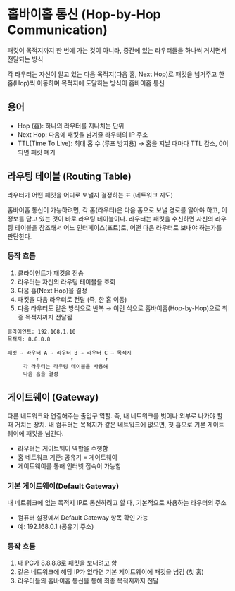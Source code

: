 # 홉바이홉 통신 (Hop-by-Hop Communication)
패킷이 목적지까지 한 번에 가는 것이 아니라, 중간에 있는 라우터들을 하나씩 거치면서 전달되는 방식

각 라우터는 자신이 알고 있는 다음 목적지(다음 홉, Next Hop)로 패킷을 넘겨주고 한 홉(Hop)씩 이동하며 목적지에 도달하는 방식이 홉바이홉 통신

## 용어
- Hop (홉): 하나의 라우터를 지나치는 단위
- Next Hop: 다음에 패킷을 넘겨줄 라우터의 IP 주소
- TTL(Time To Live): 최대 홉 수 (루프 방지용) → 홉을 지날 때마다 TTL 감소, 0이 되면 패킷 폐기

## 라우팅 테이블 (Routing Table)
라우터가 어떤 패킷을 어디로 보낼지 결정하는 표 (네트워크 지도)

홉바이홉 통신이 가능하려면, 각 홉(라우터)은 다음 홉으로 보낼 경로를 알아야 하고, 이 정보를 담고 있는 것이 바로 라우팅 테이블이다.
라우터는 패킷을 수신하면 자신의 라우팅 테이블을 참조해서 어느 인터페이스(포트)로, 어떤 다음 라우터로 보내야 하는가를 판단한다.

### 동작 흐름
1. 클라이언트가 패킷을 전송
2. 라우터는 자신의 라우팅 테이블을 조회
3. 다음 홉(Next Hop)을 결정
4. 패킷을 다음 라우터로 전달 (즉, 한 홉 이동)
5. 다음 라우터도 같은 방식으로 반복 → 이런 식으로 홉바이홉(Hop-by-Hop)으로 최종 목적지까지 전달됨

```text
클라이언트: 192.168.1.10
목적지: 8.8.8.8

패킷 → 라우터 A → 라우터 B → 라우터 C → 목적지
         ↑          ↑          ↑
     각 라우터는 라우팅 테이블을 사용해
     다음 홉을 결정
```

## 게이트웨이 (Gateway)
다른 네트워크와 연결해주는 출입구 역할. 즉, 내 네트워크를 벗어나 외부로 나가야 할 때 거치는 장치. 내 컴퓨터는 목적지가 같은 네트워크에 없으면, 첫 홉으로 기본 게이트웨이에 패킷을 넘긴다.

- 라우터는 게이트웨이 역할을 수행함
- 홈 네트워크 기준: 공유기 = 게이트웨이
- 게이트웨이를 통해 인터넷 접속이 가능함

### 기본 게이트웨이(Default Gateway)
내 네트워크에 없는 목적지 IP로 통신하려고 할 때,
기본적으로 사용하는 라우터의 주소
- 컴퓨터 설정에서 Default Gateway 항목 확인 가능
- 예: 192.168.0.1 (공유기 주소)

### 동작 흐름
1. 내 PC가 8.8.8.8로 패킷을 보내려고 함
2. 같은 네트워크에 해당 IP가 없다면 기본 게이트웨이에 패킷을 넘김 (첫 홉)
3. 라우터들의 홉바이홉 통신을 통해 최종 목적지까지 전달